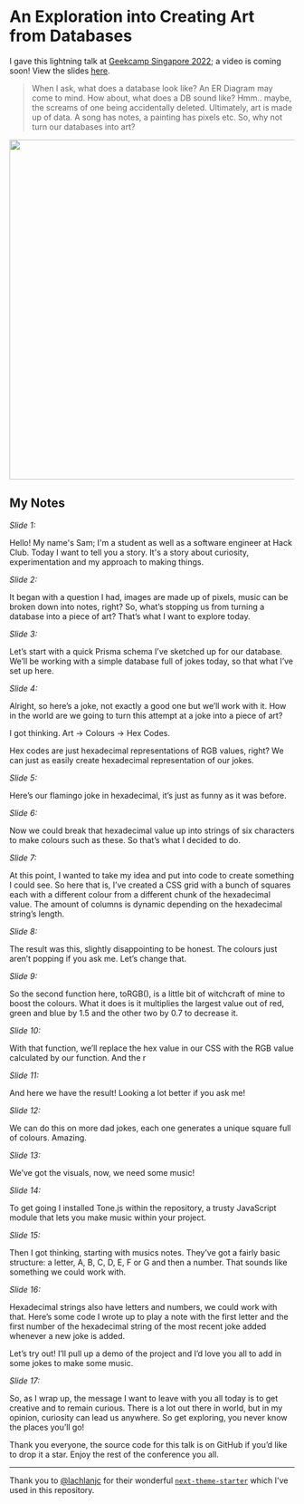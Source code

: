 # An Exploration into Creating Art from Databases

I gave this lightning talk at [Geekcamp Singapore 2022](https://geekcamp.sg/); a video is coming soon! View the slides [here](https://docs.google.com/presentation/d/1h-o2oOY9kYxrG8SrkzULx_yuDH_LpL6HxJStao52FQA/edit?usp=sharing).

> When I ask, what does a database look like? An ER Diagram may come to mind. How about, what does a DB sound like? Hmm.. maybe, the screams of one being accidentally deleted. Ultimately, art is made up of data. A song has notes, a painting has pixels etc. So, why not turn our databases into art?

<a href="https://docs.google.com/presentation/d/1h-o2oOY9kYxrG8SrkzULx_yuDH_LpL6HxJStao52FQA/edit?usp=sharing">
  <img src="https://user-images.githubusercontent.com/39828164/197695865-3fa5e518-882c-4552-a084-3637db264f2a.png" width="600px" />
</a>

## My Notes

*Slide 1:*

Hello! My name's Sam; I'm a student as well as a software engineer at Hack Club. Today I want to tell you a story. It's a story about curiosity, experimentation and my approach to making things.

*Slide 2:*

It began with a question I had, images are made up of pixels, music can be broken down into notes, right? So, what’s stopping us from turning a database into a piece of art? That’s what I want to explore today.

*Slide 3:*

Let’s start with a quick Prisma schema I’ve sketched up for our database. We’ll be working with a simple database full of jokes today, so that what I’ve set up here.

*Slide 4:*

Alright, so here’s a joke, not exactly a good one but we’ll work with it. How in the world are we going to turn this attempt at a joke into a piece of art?

I got thinking. Art -> Colours -> Hex Codes.

Hex codes are just hexadecimal representations of RGB values, right? We can just as easily create hexadecimal representation of our jokes.

*Slide 5:*

Here’s our flamingo joke in hexadecimal, it’s just as funny as it was before.

*Slide 6:*

Now we could break that hexadecimal value up into strings of six characters to make colours such as these. So that’s what I decided to do.

*Slide 7:*

At this point, I wanted to take my idea and put into code to create something I could see. So here that is, I’ve created a CSS grid with a bunch of squares each with a different colour from a different chunk of the hexadecimal value. The amount of columns is dynamic depending on the hexadecimal string’s length.  

*Slide 8:*

The result was this, slightly disappointing to be honest. The colours just aren’t popping if you ask me. Let’s change that.

*Slide 9:*

So the second function here, toRGB(), is a little bit of witchcraft of mine to boost the colours. What it does is it multiplies the largest value out of red, green and blue by 1.5 and the other two by 0.7 to decrease it.

*Slide 10:*

With that function, we’ll replace the hex value in our CSS with the RGB value calculated by our function. And the r

*Slide 11:*

And here we have the result! Looking a lot better if you ask me!

*Slide 12:*

We can do this on more dad jokes, each one generates a unique square full of colours. Amazing.

*Slide 13:*

We’ve got the visuals, now, we need some music!

*Slide 14:*

To get going I installed Tone.js within the repository, a trusty JavaScript module that lets you make music within your project.

*Slide 15:*

Then I got thinking, starting with musics notes. They’ve got a fairly basic structure: a letter, A, B, C, D, E, F or G and then a number. That sounds like something we could work with.

*Slide 16:*

Hexadecimal strings also have letters and numbers, we could work with that. Here’s some code I wrote up to play a note with the first letter and the first number of the hexadecimal string of the most recent joke added whenever a new joke is added.

Let’s try out! I’ll pull up a demo of the project and I’d love you all to add in some jokes to make some music.

*Slide 17:*

So, as I wrap up, the message I want to leave with you all today is to get creative and to remain curious. There is a lot out there in world, but in my opinion, curiosity can lead us anywhere. So get exploring, you never know the places you’ll go! 

Thank you everyone, the source code for this talk is on GitHub if you’d like to drop it a star. Enjoy the rest of the conference you all.

---

Thank you to [@lachlanjc](https://github.com/lachlanjc) for their wonderful [`next-theme-starter`](https://github.com/lachlanjc/next-theme-starter) which I've used in this repository.
